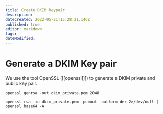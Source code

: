 ```yaml
---
title: Create DKIM keypair
description: 
dateCreated: 2022-05-21T15:28:21.146Z
published: true
editor: markdown
tags: 
dateModified: 
---
```

# Generate a DKIM Key pair
We use the tool OpenSSL ([[openssl]]]) to generate a DKIM private and public key pair.

`openssl genrsa -out dkim_private.pem 2048`

`openssl rsa -in dkim_private.pem -pubout -outform der 2>/dev/null | openssl base64 -A`

